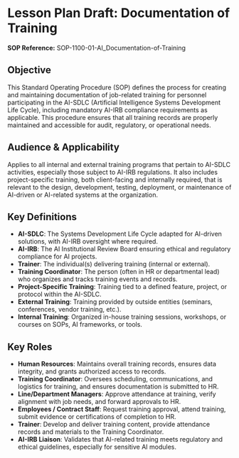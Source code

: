 # Lesson Plan Draft: Documentation of Training

**SOP Reference:** SOP-1100-01-AI_Documentation-of-Training

## Objective

This Standard Operating Procedure (SOP) defines the process for creating and maintaining documentation of job-related training for personnel participating in the AI-SDLC (Artificial Intelligence Systems Development Life Cycle), including mandatory AI-IRB compliance requirements as applicable. This procedure ensures that all training records are properly maintained and accessible for audit, regulatory, or operational needs.

## Audience & Applicability

Applies to all internal and external training programs that pertain to AI-SDLC activities, especially those subject to AI-IRB regulations. It also includes project-specific training, both client-facing and internally required, that is relevant to the design, development, testing, deployment, or maintenance of AI-driven or AI-related systems at the organization.

## Key Definitions

- **AI-SDLC**: The Systems Development Life Cycle adapted for AI-driven solutions, with AI-IRB oversight where required.
- **AI-IRB**: The AI Institutional Review Board ensuring ethical and regulatory compliance for AI projects.
- **Trainer**: The individual(s) delivering training (internal or external).
- **Training Coordinator**: The person (often in HR or departmental lead) who organizes and tracks training events and records.
- **Project-Specific Training**: Training tied to a defined feature, project, or protocol within the AI-SDLC.
- **External Training**: Training provided by outside entities (seminars, conferences, vendor training, etc.).
- **Internal Training**: Organized in-house training sessions, workshops, or courses on SOPs, AI frameworks, or tools.

## Key Roles

- **Human Resources**: Maintains overall training records, ensures data integrity, and grants authorized access to records.
- **Training Coordinator**: Oversees scheduling, communications, and logistics for training, and ensures documentation is submitted to HR.
- **Line/Department Managers**: Approve attendance at training, verify alignment with job needs, and forward approvals to HR.
- **Employees / Contract Staff**: Request training approval, attend training, submit evidence or certifications of completion to HR.
- **Trainer**: Develop and deliver training content, provide attendance records and materials to the Training Coordinator.
- **AI-IRB Liaison**: Validates that AI-related training meets regulatory and ethical guidelines, especially for sensitive AI modules.

